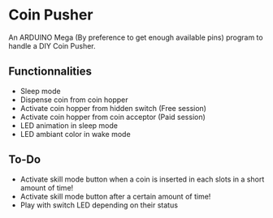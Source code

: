 # Coin Pusher
An ARDUINO Mega (By preference to get enough available pins) program to handle a DIY Coin Pusher.
 
## Functionnalities
- Sleep mode
- Dispense coin from coin hopper
- Activate coin hopper from hidden switch (Free session)
- Activate coin hopper from coin acceptor (Paid session)
- LED animation in sleep mode
- LED ambiant color in wake mode
 
## To-Do
- Activate skill mode button when a coin is inserted in each slots in a short amount of time!
- Activate skill mode button after a certain amount of time!
- Play with switch LED depending on their status